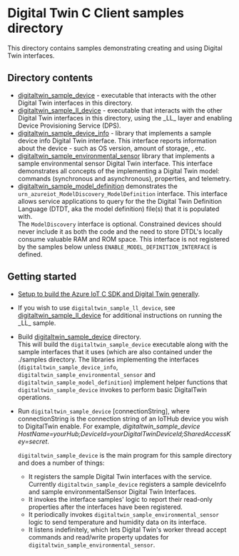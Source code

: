 # Digital Twin C Client samples directory

This directory contains samples demonstrating creating and using Digital Twin interfaces.  

## Directory contents

* [digitaltwin_sample_device](./digitaltwin_sample_device) - executable that interacts with the other Digital Twin interfaces in this directory.
* [digitaltwin_sample_ll_device](./digitaltwin_sample_ll_device) - executable that interacts with the other Digital Twin interfaces in this directory, using the \_LL\_ layer and enabling Device Provisioning Service (DPS).
* [digitaltwin_sample_device_info](./digitaltwin_sample_device_info) - library that implements a sample device info Digital Twin interface.  This interface reports information about the device - such as OS version, amount of storage, , etc.
* [digitaltwin_sample_environmental_sensor](./digitaltwin_sample_environmental_sensor) library that implements a sample environmental sensor Digital Twin interface.  This interface demonstrates all concepts of the implementing a Digital Twin model: commands (synchronous and asynchronous), properties, and telemetry.
* [digitaltwin_sample_model_definition](./digitaltwin_sample_model_definition) demonstrates the `urn_azureiot_ModelDiscovery_ModelDefinition` interface.  This interface allows service applications to query for the the Digital Twin Definition Language (DTDT, aka the model definition) file(s) that it is populated with.  
The `ModelDiscovery` interface is optional.  Constrained devices should never include it as both the code and the need to store DTDL's locally consume valuable RAM and ROM space.  This interface is not registered by the samples below unless `ENABLE_MODEL_DEFINITION_INTERFACE` is defined.

## Getting started

* [Setup to build the Azure IoT C SDK and Digital Twin generally](../doc/building_sdk.md).

* If you wish to use `digitaltwin_sample_ll_device`, see  [digitaltwin_sample_ll_device](./digitaltwin_sample_ll_device/readme.md) for additional instructions on running the \_LL\_ sample.

* Build [digitaltwin_sample_device](digitaltwin_sample_device) directory.  
This will build the `digitaltwin_sample_device` executable along with the sample interfaces that it uses (which are also contained under the ./samples directory.  The libraries implementing the interfaces (`digitaltwin_sample_device_info`, `digitaltwin_sample_environmental_sensor` and `digitaltwin_sample_model_definition`) implement helper functions that `digitaltwin_sample_device` invokes to perform basic DigitalTwin operations.

* Run `digitaltwin_sample_device` [connectionString], where connectionString is the connection string of an IoTHub device you wish to DigitalTwin enable.  For example, *digitaltwin_sample_device HostName=yourHub;DeviceId=yourDigitalTwinDeviceId;SharedAccessKey=secret*.

  `digitaltwin_sample_device` is the main program for this sample directory and does a number of things:
  * It registers the sample Digital Twin interfaces with the service.  Currently `digitaltwin_sample_device` registers a sample deviceInfo and sample environmentalSensor Digital Twin Interfaces.
  * It invokes the interface samples' logic to report their read-only properties after the interfaces have been registered.
  * It periodically invokes `digitaltwin_sample_environmental_sensor` logic to send temperature and humidity data on its interface.
  * It listens indefinitely, which lets Digital Twin's worker thread accept commands and read/write property updates for  `digitaltwin_sample_environmental_sensor`.
